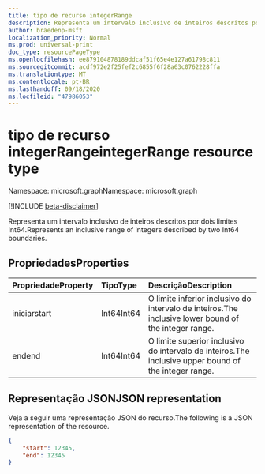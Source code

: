 ```yaml
---
title: tipo de recurso integerRange
description: Representa um intervalo inclusivo de inteiros descritos por dois limites Int64.
author: braedenp-msft
localization_priority: Normal
ms.prod: universal-print
doc_type: resourcePageType
ms.openlocfilehash: ee879104878189ddcaf51f65e4e127a61798c811
ms.sourcegitcommit: acdf972e2f25fef2c6855f6f28a63c0762228ffa
ms.translationtype: MT
ms.contentlocale: pt-BR
ms.lasthandoff: 09/18/2020
ms.locfileid: "47986053"
---
```

# <a name="integerrange-resource-type"></a><span data-ttu-id="6540c-103">tipo de recurso integerRange</span><span class="sxs-lookup"><span data-stu-id="6540c-103">integerRange resource type</span></span>

<span data-ttu-id="6540c-104">Namespace: microsoft.graph</span><span class="sxs-lookup"><span data-stu-id="6540c-104">Namespace: microsoft.graph</span></span>

[!INCLUDE [beta-disclaimer](../../includes/beta-disclaimer.md)]

<span data-ttu-id="6540c-105">Representa um intervalo inclusivo de inteiros descritos por dois limites Int64.</span><span class="sxs-lookup"><span data-stu-id="6540c-105">Represents an inclusive range of integers described by two Int64 boundaries.</span></span>

## <a name="properties"></a><span data-ttu-id="6540c-106">Propriedades</span><span class="sxs-lookup"><span data-stu-id="6540c-106">Properties</span></span>
| <span data-ttu-id="6540c-107">Propriedade</span><span class="sxs-lookup"><span data-stu-id="6540c-107">Property</span></span>     | <span data-ttu-id="6540c-108">Tipo</span><span class="sxs-lookup"><span data-stu-id="6540c-108">Type</span></span>        | <span data-ttu-id="6540c-109">Descrição</span><span class="sxs-lookup"><span data-stu-id="6540c-109">Description</span></span> |
|:-------------|:------------|:------------|
|<span data-ttu-id="6540c-110">iniciar</span><span class="sxs-lookup"><span data-stu-id="6540c-110">start</span></span>|<span data-ttu-id="6540c-111">Int64</span><span class="sxs-lookup"><span data-stu-id="6540c-111">Int64</span></span>|<span data-ttu-id="6540c-112">O limite inferior inclusivo do intervalo de inteiros.</span><span class="sxs-lookup"><span data-stu-id="6540c-112">The inclusive lower bound of the integer range.</span></span>|
|<span data-ttu-id="6540c-113">end</span><span class="sxs-lookup"><span data-stu-id="6540c-113">end</span></span>|<span data-ttu-id="6540c-114">Int64</span><span class="sxs-lookup"><span data-stu-id="6540c-114">Int64</span></span>|<span data-ttu-id="6540c-115">O limite superior inclusivo do intervalo de inteiros.</span><span class="sxs-lookup"><span data-stu-id="6540c-115">The inclusive upper bound of the integer range.</span></span>|

## <a name="json-representation"></a><span data-ttu-id="6540c-116">Representação JSON</span><span class="sxs-lookup"><span data-stu-id="6540c-116">JSON representation</span></span>

<span data-ttu-id="6540c-117">Veja a seguir uma representação JSON do recurso.</span><span class="sxs-lookup"><span data-stu-id="6540c-117">The following is a JSON representation of the resource.</span></span>

<!-- {
  "blockType": "resource",
  "optionalProperties": [

  ],
  "@odata.type": "microsoft.graph.integerRange"
}-->

```json
{
    "start": 12345,
    "end": 12345
}
```

<!-- uuid: 8fcb5dbc-d5aa-4681-8e31-b001d5168d79
2015-10-25 14:57:30 UTC -->
<!-- {
  "type": "#page.annotation",
  "description": "integerRange resource",
  "keywords": "",
  "section": "documentation",
  "tocPath": ""
}-->

